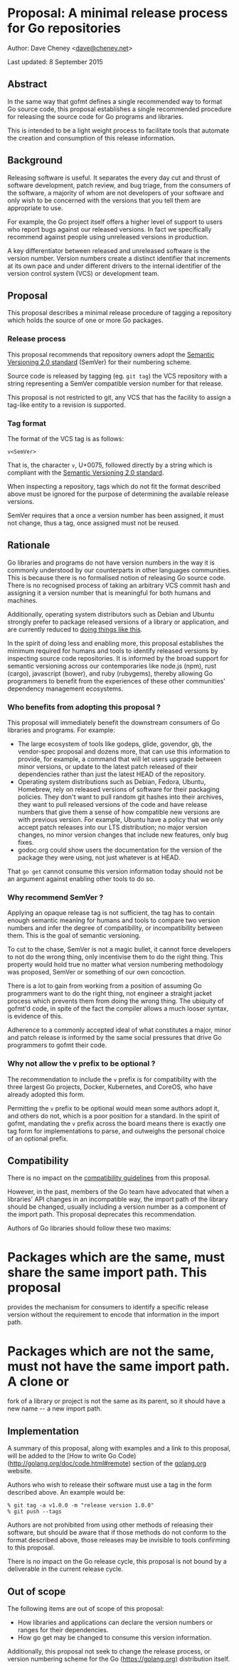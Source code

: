 # Proposal: A minimal release process for Go repositories

Author: Dave Cheney &lt;dave@cheney.net&gt;

Last updated: 8 September 2015

## Abstract

In the same way that gofmt defines a single recommended way to format Go source
code, this proposal establishes a single recommended procedure for releasing the
source code for Go programs and libraries.

This is intended to be a light weight process to facilitate tools that automate
the creation and consumption of this release information.

## Background

Releasing software is useful. It separates the every day cut and thrust of
software development, patch review, and bug triage, from the consumers of the
software, a majority of whom are not developers of your software and only wish
to be concerned with the versions that you tell them are appropriate to use.

For example, the Go project itself offers a higher level of support to users
who report bugs against our released versions.
In fact we specifically recommend against people using unreleased versions in
production.

A key differentiator between released and unreleased software is the version
number.
Version numbers create a distinct identifier that increments at its own pace
and under different drivers to the internal identifier of the version control
system (VCS) or development team.

## Proposal

This proposal describes a minimal release procedure of tagging a repository
which holds the source of one or more Go packages.

### Release process

This proposal recommends that repository owners adopt the
[Semantic Versioning 2.0 standard](http://SemVer.org/spec/v2.0.0.html) (SemVer)
for their numbering scheme.

Source code is released by tagging (eg. `git tag`) the VCS repository with a
string representing a SemVer compatible version number for that release.

This proposal is not restricted to git, any VCS that has the facility to assign
a tag-like entity to a revision is supported.

### Tag format

The format of the VCS tag is as follows:
```
v<SemVer>
```
That is, the character `v`, U+0075, followed directly by a string which is
compliant with the [Semantic Versioning 2.0 standard](http://SemVer.org/spec/v2.0.0.html).

When inspecting a repository, tags which do not fit the format described above
must be ignored for the purpose of determining the available release versions.

SemVer requires that a once a version number has been assigned, it must not
change, thus a tag, once assigned must not be reused.

## Rationale

Go libraries and programs do not have version numbers in the way it is commonly
understood by our counterparts in other languages communities.
This is because there is no formalised notion of releasing Go source code.
There is no recognised process of taking an arbitrary VCS commit hash and
assigning it a version number that is meaningful for both humans and machines.

Additionally, operating system distributors such as Debian and Ubuntu strongly
prefer to package released versions of a library or application, and are
currently reduced to
[doing things like this](https://ftp-master.debian.org/new/golang-github-odeke-em-command_0.0~git20150727.0.cf17ee2-1.html).

In the spirit of doing less and enabling more, this proposal establishes the
minimum required for humans and tools to identify released versions by inspecting
source code repositories.
It is informed by the broad support for semantic versioning across our
contemporaries like node.js (npm), rust (cargo), javascript (bower), and ruby
(rubygems), thereby allowing Go programmers to benefit from the experiences of
these other communities' dependency management ecosystems.

### Who benefits from adopting this proposal ?

This proposal will immediately benefit the downstream consumers of Go libraries
and programs. For example:

- The large ecosystem of tools like godeps, glide, govendor, gb, the
  vendor-spec proposal and dozens more, that can use this information to
  provide, for example, a command that will let users upgrade between minor
  versions, or update to the latest patch released of their dependencies rather
  than just the latest HEAD of the repository.
- Operating system distributions such as Debian, Fedora, Ubuntu, Homebrew, rely
  on released versions of software for their packaging policies.
  They don't want to pull random git hashes into their archives, they want to
  pull released versions of the code and have release numbers that give them a
  sense of how compatible new versions are with previous version.
  For example, Ubuntu have a policy that we only accept patch releases into our
  LTS distribution; no major version changes, no minor version changes that
  include new features, only bug fixes.
- godoc.org could show users the documentation for the version of the package
  they were using, not just whatever is at HEAD.

That `go get` cannot consume this version information today should not be an
argument against enabling other tools to do so.

### Why recommend SemVer ?

Applying an opaque release tag is not sufficient, the tag has to contain enough
semantic meaning for humans and tools to compare two version numbers and infer
the degree of compatibility, or incompatibility between them.
This is the goal of semantic versioning.

To cut to the chase, SemVer is not a magic bullet, it cannot force developers
to not do the wrong thing, only incentivise them to do the right thing.
This property would hold true no matter what version numbering methodology
was proposed, SemVer or something of our own concoction.

There is a lot to gain from working from a position of assuming Go programmers
want to do the right thing, not engineer a straight jacket process which
prevents them from doing the wrong thing.
The ubiquity of gofmt'd code, in spite of the fact the compiler allows a much
looser syntax, is evidence of this.

Adherence to a commonly accepted ideal of what constitutes a major, minor and
patch release is informed by the same social pressures that drive Go
programmers to gofmt their code.

### Why not allow the v prefix to be optional ?

The recommendation to include the `v` prefix is for compatibility with the
three largest Go projects, Docker, Kubernetes, and CoreOS, who have already
adopted this form.

Permitting the `v` prefix to be optional would mean some authors adopt it, and
others do not, which is a poor position for a standard.
In the spirit of gofmt, mandating the `v` prefix across the board means there
is exactly one tag form for implementations to parse, and outweighs the
personal choice of an optional prefix.

## Compatibility

There is no impact on the [compatibility guidelines](https://golang.org/doc/go1compat)
from this proposal.

However, in the past, members of the Go team have advocated that when a libraries'
API changes in an incompatible way, the import path of the library should be
changed, usually including a version number as a component of the import path.
This proposal deprecates this recommendation.

Authors of Go libraries should follow these two maxims:

# Packages which are the same, must share the same import path. This proposal
  provides the mechanism for consumers to identify a specific release version
  without the requirement to encode that information in the import path.
# Packages which are not the same, must not have the same import path. A clone or
  fork of a library or project is not the same as its parent, so it should have
  a new name -- a new import path.

## Implementation

A summary of this proposal, along with examples and a link to this proposal,
will be added to the [How to write Go Code)(http://golang.org/doc/code.html#remote)
section of the [golang.org](https://golang.org) website.

Authors who wish to release their software must use a tag in the form described
above. An example would be:
```
% git tag -a v1.0.0 -m "release version 1.0.0"
% git push --tags
```
Authors are not prohibited from using other methods of releasing their software,
but should be aware that if those methods do not conform to the format described
above, those releases may be invisible to tools confirming to this proposal.

There is no impact on the Go release cycle, this proposal is not bound by a
deliverable in the current release cycle.

## Out of scope

The following items are out of scope of this proposal:

- How libraries and applications can declare the version numbers or ranges for
  their dependencies.
- How go get may be changed to consume this version information.

Additionally, this proposal not seek to change the release process, or version
numbering scheme for the Go (https://golang.org) distribution itself.
